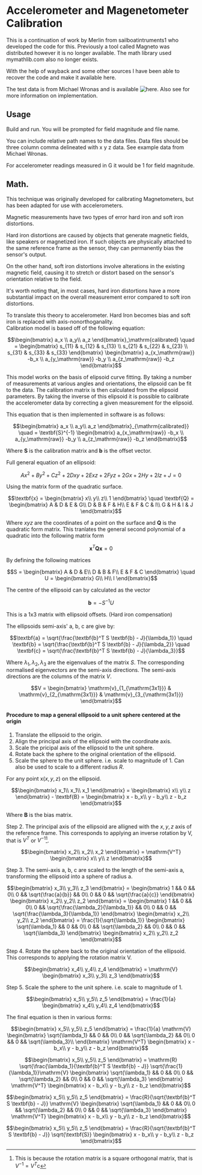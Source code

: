 # Accelerometer and Magenetometer Calibration


This is a continuation of work by Merlin from sailboatintruments1 who developed the code for this.
Previously a tool called Magneto was distributed however it is no longer available. The math library used mymathlib.com also no longer exists.

With the help of wayback and some other sources I have been able to recover the code and make it available here.

The test data is from Michael Wronas and is available
![here](https://github.com/michaelwro/accelerometer-calibration/tree/main). Also see for more information on implementation.




## Usage

Build and run. You will be prompted for field magnitude and file name.

You can include relative path names to the data files.
Data files should be three column comma delineated with x y z data. See example data from Michael Wronas.

For accelerometer readings measured in G it would be 1 for field magnitude.



## Math.

This technique was originally developed for calibrating Magnetometers, but has been adapted for use with accelerometers.

Magnetic measurements have two types of error hard iron and soft iron distortions.

Hard iron distortions are caused by objects that generate magnetic fields, like speakers or magnetized iron. If such objects are physically attached to the same reference frame as the sensor, they can permanently bias the sensor's output.

On the other hand, soft iron distortions involve alterations in the existing magnetic field, causing it to stretch or distort based on the sensor's orientation relative to the field.

It's worth noting that, in most cases, hard iron distortions have a more substantial impact on the overall measurement error compared to soft iron distortions.


To translate this theory to accelerometer. Hard Iron becomes bias and soft iron is replaced with axis-nonorthoganality.  
Calibration model is based off of the following equation:

```math
\begin{bmatrix}
a_x \\
a_y\\
a_z
\end{bmatrix}_\mathrm{calibrated}
\quad =
\begin{bmatrix}
s_{11} & s_{12} & s_{13} \\
s_{21} & s_{22} & s_{23} \\
s_{31} & s_{33} & s_{33} 
\end{bmatrix}
\begin{bmatrix}
a_{x_\mathrm{raw}} -b_x \\
a_{y_\mathrm{raw}} -b_y \\
a_{z_\mathrm{raw}} -b_z 
\end{bmatrix}
```

This model works on the basis of elipsoid curve fitting.
By taking a number of measurements at various angles and orientations, the elipsoid can be fit to the data.
The calibration matrix is then calculated from the elipsoid parameters.
By taking the inverse of this elipsoid it is possible to calibrate the accelerometer data by correcting a given measurement for the elipsoid.

This equation that is then implemented in software is as follows:

```math
\begin{bmatrix}
a_x \\
a_y\\
a_z
\end{bmatrix}_{\mathrm{calibrated}}
\quad
=
\textbf{S}^{-1}
\begin{bmatrix}
a_{x_\mathrm{raw}} -b_x \\
a_{y_\mathrm{raw}} -b_y \\
a_{z_\mathrm{raw}} -b_z 
\end{bmatrix}
```

Where $\textbf{S}$ is the calibration matrix and $\textbf{b}$ is the offset vector.


Full general equation of an ellipsoid:

```math
Ax^2 + By^2 + Cz^2 + 2Dxy + 2Exz + 2Fyz + 2Gx + 2Hy + 2Iz + J = 0
```

Using the matrix form of the quadratic surface.

```math
\textbf{x}
=
\begin{bmatrix}
x\\
y\\
z\\
1
\end{bmatrix}
\quad
\textbf{Q}
=
\begin{bmatrix}
A & D & E & G\\
D & B & F & H\\
E & F & C & I\\
G & H & I & J
\end{bmatrix}
```

Where $` x y z `$ are the coordinates of a point on the surface and $` \textbf{Q} `$ is the quadratic form matrix.
This tranlates the general second polynomial of a quadratic into the following matrix form

```math
\textbf{x}^T \textbf{Q} \textbf{x} = 0
```

By defining the following matrices

```math
S =
\begin{bmatrix}
A & D & E\\
D & B & F\\
E & F & C
\end{bmatrix}
\quad
U =
\begin{bmatrix}
G\\
H\\
I
\end{bmatrix}
```

The centre of the ellipsoid can by calculated as the vector

```math
\textbf{b} = -S^{-1}U
```

This is a 1x3 matrix with ellipsoid offsets. (Hard iron compensation)

The ellipsoids semi-axis' a, b, c are give by:

```math
\textbf{a} = \sqrt{\frac{\textbf{b}^T S \textbf{b} - J}{\lambda_1}}
\quad
\textbf{b} = \sqrt{\frac{\textbf{b}^T S \textbf{b} - J}{\lambda_2}}
\quad
\textbf{c} = \sqrt{\frac{\textbf{b}^T S \textbf{b} - J}{\lambda_3}}
```

Where $\lambda_1, \lambda_2, \lambda_3$ are the eigenvalues of the matrix $S$.
The corresponding normalised eigenvectors are the semi-axis directions.
The semi-axis directions are the columns of the matrix $V$.

```math
V =
\begin{bmatrix}
\mathrm{v}_{1_{\mathrm{3x1}}} & \mathrm{v}_{2_{\mathrm{3x1}}} & \mathrm{v}_{3_{\mathrm{3x1}}}
\end{bmatrix}
```

#### Procedure to map a general ellipsoid to a unit sphere centered at the origin

1. Translate the ellipsoid to the origin.
2. Align the principal axis of the ellipsoid with the coordinate axis.
3. Scale the pricipal axis of the ellipsoid to the unit sphere.
4. Rotate back the sphere to the original orientation of the ellipsoid.
5. Scale the sphere to the unit sphere. i.e. scale to magnitude of 1. Can also be used to scale to a different radius $R$.

For any point $`\mathrm{x}(x, y, z)`$ on the ellipsoid.

```math
\begin{bmatrix}
x_1\\
x_1\\
x_1
\end{bmatrix}
=
\begin{bmatrix}
x\\
y\\
z
\end{bmatrix}
-
\textbf{B}
=
\begin{bmatrix}
x - b_x\\
y - b_y\\
z - b_z
\end{bmatrix}
```

Where $` \textbf{B} `$ is the bias matrix.

Step 2. The principal axis of the ellipsoid are alligned with the $x,y,z$ axis of the reference frame. This corresponds to applying an inverse rotation by V, that is $V^T$ or $V^{-1}$[^1].
[^1]: This is because the rotation matrix is a square orthogonal matrix, that is $`V^{-1} = V^T`$c

```math
\begin{bmatrix}
x_2\\
x_2\\
x_2
\end{bmatrix}
=
\mathrm{V^T}
\begin{bmatrix}
x\\
y\\
z
\end{bmatrix}
```

Step 3. The semi-axis a, b, c are scaled to the length of the semi-axis a, transforming the ellipsoid into a sphere of radius a.

```math
\begin{bmatrix}
x_3\\
y_3\\
z_3
\end{bmatrix}
=
\begin{bmatrix}
1 && 0 && 0\\
0 && \sqrt{\frac{a}{b}} && 0\\
0 && 0 && \sqrt{\frac{a}{c}}
\end{bmatrix}
\begin{bmatrix}
x_2\\
y_2\\
z_2
\end{bmatrix}
=
\begin{bmatrix}
1 && 0 && 0\\
0 && \sqrt{\frac{\lambda_2}{\lambda_1}} && 0\\
0 && 0 && \sqrt{\frac{\lambda_3}{\lambda_1}}
\end{bmatrix}
\begin{bmatrix}
x_2\\
y_2\\
z_2
\end{bmatrix}
=
\frac{1}{\sqrt{\lambda_1}}
\begin{bmatrix}
\sqrt{\lambda_1} && 0 && 0\\
0 && \sqrt{\lambda_2} && 0\\
0 && 0 && \sqrt{\lambda_3}
\end{bmatrix}
\begin{bmatrix}
x_2\\
y_2\\
z_2
\end{bmatrix}
```

Step 4. Rotate the sphere back to the original orientation of the ellipsoid. This corresponds to applying the rotation matrix V.

```math
\begin{bmatrix}
x_4\\
y_4\\
z_4
\end{bmatrix}
=
\mathrm{V}
\begin{bmatrix}
x_3\\
y_3\\
z_3
\end{bmatrix}
```

Step 5. Scale the sphere to the unit sphere. i.e. scale to magnitude of 1.

```math
\begin{bmatrix}
x_5\\
y_5\\
z_5
\end{bmatrix}
=
\frac{1}{a}
\begin{bmatrix}
x_4\\
y_4\\
z_4
\end{bmatrix}
```

The final equation is then in various forms:

```math
\begin{bmatrix}
x_5\\
y_5\\
z_5
\end{bmatrix}
=
\frac{1}{a}
\mathrm{V}
\begin{bmatrix}
\sqrt{\lambda_1} && 0 && 0\\
0 && \sqrt{\lambda_2} && 0\\
0 && 0 && \sqrt{\lambda_3}\\
\end{bmatrix}
\mathrm{V^T}
\begin{bmatrix}
x - b_x\\
y - b_y\\
z - b_z
\end{bmatrix}
```

```math
\begin{bmatrix}
x_5\\
y_5\\
z_5
\end{bmatrix}
=
\mathrm{R}
\sqrt{\frac{\lambda_1}{\textbf{b}^T S \textbf{b} - J}}
\sqrt{\frac{1}{\lambda_1}}\mathrm{V}
\begin{bmatrix}
\sqrt{\lambda_1} && 0 && 0\\
0 && \sqrt{\lambda_2} && 0\\
0 && 0 && \sqrt{\lambda_3}
\end{bmatrix}
\mathrm{V^T}
\begin{bmatrix}
x - b_x\\
y - b_y\\
z - b_z
\end{bmatrix}
```

```math
\begin{bmatrix}
x_5\\
y_5\\
z_5
\end{bmatrix}
=
\frac{R}{\sqrt{\textbf{b}^T S \textbf{b} - J}}
\mathrm{V}
\begin{bmatrix}
\sqrt{\lambda_1} && 0 && 0\\
0 && \sqrt{\lambda_2} && 0\\
0 && 0 && \sqrt{\lambda_3}
\end{bmatrix}
\mathrm{V^T}
\begin{bmatrix}
x - b_x\\
y - b_y\\
z - b_z
\end{bmatrix}
```

```math
\begin{bmatrix}
x_5\\
y_5\\
z_5
\end{bmatrix}
=
\frac{R}{\sqrt{\textbf{b}^T S \textbf{b} - J}}
\sqrt{\textbf{S}}
\begin{bmatrix}
x - b_x\\
y - b_y\\
z - b_z
\end{bmatrix}
```
